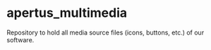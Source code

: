 apertus_multimedia
==================

  Repository to hold all media source files (icons, buttons, etc.) of our software.

